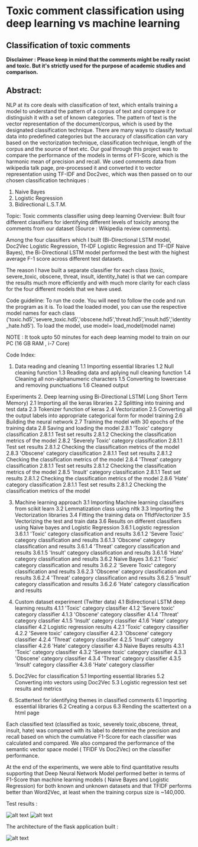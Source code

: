 # Toxic comment classification using deep learning vs machine learning
## Classification of toxic comments

**Disclaimer : Please keep in mind that the comments might be really racist and toxic. But it's strictly used for the purpose of academic studies and comparison.**

## Abstract:

NLP at its core deals with classification of text, which entails training a model to
understand the pattern of a corpus of text and compare it or distinguish it with a set of known
categories. The pattern of text is the vector representation of the document/corpus, which is
used by the designated classification technique. There are many ways to classify textual data
into predefined categories but the accuracy of classification can vary based on the vectorization
technique, classification technique, length of the corpus and the source of text etc. Our goal
through this project was to compare the performance of the models in terms of F1-Score,
which is the harmonic mean of precision and recall. We used comments data from wikipedia
talk page, pre-processed it and converted it to vector representation using TF-IDF and Doc2vec,
which was then passed on to our chosen classification techniques :

1. Naive Bayes
2. Logistic Regression
3. Bidirectional L.S.T.M.


Topic: Toxic comments classifier using deep learning
Overview:
Built four different classifiers for identifying different levels of toxicity among the comments from our dataset (Source : Wikipedia review comments).

Among the four classifiers which I built (Bi-Directional LSTM model, Doc2Vec Logistic Regression, Tf-IDF Logistic Regression and TF-IDF Naive Bayes), the Bi-Directional LSTM model performed the best with the highest average F-1 score across different test datasets.

The reason I have built a separate classifier for each class (toxic, severe_toxic, obscene, threat, insult, identity_hate) is that we can compare the results much more efficiently and with much more clarity for each class for the four different models that we have used.

Code guideline: To run the code. You will need to follow the code and run the program as it is. To load the loaded model, you can use the respective model names for each class ('toxic.hd5','severe_toxic.hd5','obscene.hd5','threat.hd5','insult.hd5','identity_hate.hd5'). To load the model, use model= load_model(model name)

NOTE : It took upto 50 minutes for each deep learning model to train on our PC (16 GB RAM , i-7 Core)

Code Index:
1. Data reading and cleaning
1.1 Importing essential libraries
1.2 Null cleaning function
1.3 Reading data and aplying null cleaning function
1.4 Cleaning all non-alphanumeric characters
1.5 Converting to lowercase and removing punctuations
1.6 Cleaned output

Experiments
2. Deep learning using Bi-Directional LSTM( Long Short Term Memory)
2.1 Importing all the keras libraries
2.2 Splitting into training and test data
2.3 Tokenizer function of keras
2.4 Vectorization
2.5 Converting all the output labels into appropriate categorical form for model training
2.6 Building the neural network
2.7 Training the model with 30 epochs of the training data
2.8 Saving and loading the model
    2.8.1 'Toxic' category classification
        2.8.1.1 Test set results
        2.8.1.2 Checking the classification metrics of the model
    2.8.2 'Severely Toxic' category classification
        2.8.1.1 Test set results
        2.8.1.2 Checking the classification metrics of the model
    2.8.3 'Obscene' category classification
        2.8.1.1 Test set results
        2.8.1.2 Checking the classification metrics of the model
    2.8.4 'Threat' category classification
        2.8.1.1 Test set results
        2.8.1.2 Checking the classification metrics of the model
    2.8.5 'Insult' category classification
        2.8.1.1 Test set results
        2.8.1.2 Checking the classification metrics of the model
    2.8.6 'Hate' category classification
        2.8.1.1 Test set results
        2.8.1.2 Checking the classification metrics of the model


3. Machine learning approach
3.1 Importing Machine learning classifiers from scikit learn
3.2 Lemmatization class using nltk
3.3 Importing the Vectorization libraries
3.4 Fitting the training data on TfIdfVectorizer
3.5 Vectorizing the test and train data
3.6 Results on different classifiers using Naive bayes and Logistic Regression
    3.6.1 Logistic regression
        3.6.1.1 'Toxic' category classification and results
        3.6.1.2 'Severe Toxic' category classification and results
        3.6.1.3 'Obscene' category classification and results
        3.6.1.4 'Threat' category classification and results
        3.6.1.5 'Insult' category classification and results
        3.6.1.6 'Hate' category classification and results
     3.6.2 Naive Bayes
        3.6.2.1 'Toxic' category classification and results
        3.6.2.2 'Severe Toxic' category classification and results
        3.6.2.3 'Obscene' category classification and results
        3.6.2.4 'Threat' category classification and results
        3.6.2.5 'Insult' category classification and results
        3.6.2.6 'Hate' category classification and results


4. Custom dataset experiment (Twitter data)
4.1 Bidirectional LSTM deep learning results
    4.1.1 'Toxic' category classifier
    4.1.2 'Severe toxic' category classifier
    4.1.3 'Obscene' category classifier
    4.1.4 'Threat' category classifier
    4.1.5 'Insult' category classifier
    4.1.6 'Hate' category classifier
4.2 Logistic regression results
    4.2.1 'Toxic' category classifier
    4.2.2 'Severe toxic' category classifier
    4.2.3 'Obscene' category classifier
    4.2.4 'Threat' category classifier
    4.2.5 'Insult' category classifier
    4.2.6 'Hate' category classifier
4.3 Naive Bayes results
    4.3.1 'Toxic' category classifier
    4.3.2 'Severe toxic' category classifier
    4.3.3 'Obscene' category classifier
    4.3.4 'Threat' category classifier
    4.3.5 'Insult' category classifier
    4.3.6 'Hate' category classifier

5. Doc2Vec for classification
5.1 Importing essential libraries
5.2 Converting into vectors using Doc2Vec
5.3 Logistic regression test set results and metrics


6. Scattertext for identifying themes in classified comments
6.1 Importing essential libraries
6.2 Creating a corpus
6.3 Rending the scattertext on a html page


Each classified text (classified as toxic, severely toxic,obscene, threat, insult, hate) was
compared with its label to determine the precision and recall based on which the cumulative
F1-Score for each classifier was calculated and compared.
We also compared the performance of the semantic vector space model ( TFIDF Vs Doc2Vec) on
the classifier performance.

At the end of the experiments, we were able to find quantitative results supporting that Deep
Neural Network Model performed better in terms of F1-Score than machine learning models (
Naive Bayes and Logistic Regression) for both known and unknown datasets and that TFIDF
performs better than Word2Vec, at least when the training corpus size is ~140,000.

Test results :

![alt text](https://github.com/shettyprithvi/Toxic_comment_classification/blob/master/results.PNG)
![alt text](https://github.com/shettyprithvi/Toxic_comment_classification/blob/master/results2.PNG)

The architecture of the flask application built : 

![alt text](https://github.com/shettyprithvi/Toxic_comment_classification/blob/master/application.PNG)
